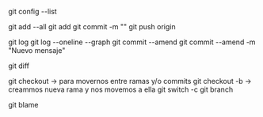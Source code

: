 git config --list

git add --all
git add <archivo>
git commit -m ""
git push origin <rama>


git log
git log --oneline --graph
git commit --amend
git commit --amend -m "Nuevo mensaje"

git diff

git checkout -> para movernos entre ramas y/o commits
git checkout -b -> creammos nueva rama y nos movemos a ella
git switch -c <nueva rama>
git branch

git blame <archivo>